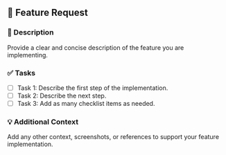## 🚀 Feature Request

### 📃 Description

Provide a clear and concise description of the feature you are implementing.

### ✅ Tasks

- [ ] Task 1: Describe the first step of the implementation.
- [ ] Task 2: Describe the next step.
- [ ] Task 3: Add as many checklist items as needed.

### 💡 Additional Context

Add any other context, screenshots, or references to support your feature implementation.
